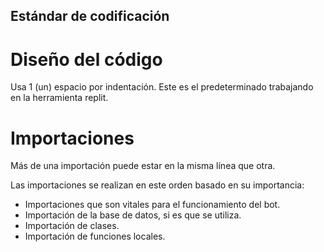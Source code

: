 ## Estándar de codificación

# Diseño del código

Usa 1 (un) espacio por indentación. Este es el predeterminado trabajando en la herramienta replit.


# Importaciones

Más de una importación puede estar en la misma línea que otra.

Las importaciones se realizan en este orden basado en su importancia:
- Importaciones que son vitales para el funcionamiento del bot.
- Importación de la base de datos, si es que se utiliza.
- Importación de clases.
- Importación de funciones locales.
